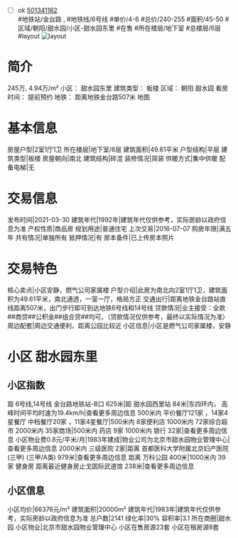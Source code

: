 - [ ] ok [501341162](https://bj.5i5j.com/ershoufang/501341162.html)  
 #地铁站/金台路 ,  #地铁线/6号线
#单价/4-6 #总价/240-255 #面积/45-50   #区域/朝阳/甜水园/小区-甜水园东里 #在售 #所在楼层/地下室 #总楼层/6层 #layout 
![layout](http://image2a.5i5j.com/bdir/layout/293848.jpg_P5.jpg) 
# 简介 
 245万,  4.94万/m² 
小区： 甜水园东里
建筑类型： 板楼
区域： 朝阳 甜水园
看房时间： 提前预约
地铁： 距离地铁金台路507米 地图
# 基本信息 
 房屋户型|2室1厅1卫
所在楼层|地下室/6层
建筑面积|49.61平米
户型结构|平层
建筑类型|板楼
房屋朝向|南北
建筑结构|砖混
装修情况|简装
供暖方式|集中供暖
配备电梯|无
# 交易信息 
 发布时间|2021-03-30
建筑年代|1992年|建筑年代仅供参考，实际房龄以政府信息为准
产权性质|商品房
规划用途|普通住宅
上次交易|2016-07-07
购房年限|满五年
共有情况|单独所有
抵押情况|有
房本备件|已上传房本照片
# 交易特色 
 核心卖点|小区安静，燃气公司家属楼
户型介绍|此房为南北向2室1厅1卫，建筑面积为49.61平米，南北通透，一室一厅，格局方正
交通出行|距离地铁金台路站直线距离507米，出门步行即可到达地铁6号线和14号线
贷款情况|业主接受：全款##商贷##公积金##组合贷##均可。（贷款情况仅供参考，最终以实际情况为准）
周边配套|周边交通便利，距离公园比较近
小区信息|小区是燃气公司家属楼，安静
# 小区 甜水园东里
## 小区指数 
 距 6号线,14号线 金台路地铁站-B口 625米|距 甜水园西里站 84米|东四环内， 高峰时间平均时速为19.4km/h|查看更多周边信息
500米内 平价餐厅121家 ，14家4星餐厅
中档餐厅20家 ，11家4星餐厅|500米内 8家便利店
1000米内 72家综合超市
2000米内 35家商场|500米内 药店 9家
1000米内 银行 32家|查看更多周边信息
小区物业费0.8元/平米/月|1983年建成|物业公司为北京市甜水园物业管理中心|查看更多周边信息
2000米内 三级医院 2家|距离 首都医科大学附属北京妇产医院(三甲) (三甲/A类) 979米|查看更多周边信息
距离 万科公园 400米|1000米内 39家 健身房
距离最近健身房止戈国际武道馆 238米|查看更多周边信息
## 小区信息 
 小区均价|66376元/m²
建筑面积|20000m²
建筑年代|1983年|建筑年代仅供参考，实际房龄以政府信息为准
总户数|2141
绿化率|30%
容积率|3.1
所在商圈|甜水园
小区物业|北京市甜水园物业管理中心
小区在售房源23套
小区在租房源8套
